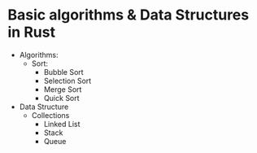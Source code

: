 # Basic algorithms & Data Structures in Rust
- Algorithms:
  - Sort:
    - Bubble Sort
    - Selection Sort
    - Merge Sort
    - Quick Sort
- Data Structure
  - Collections
    - Linked List
    - Stack
    - Queue